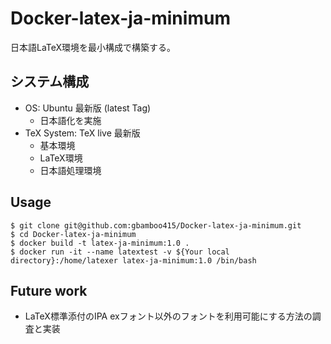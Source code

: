 # Docker-latex-ja-minimum

日本語LaTeX環境を最小構成で構築する。

## システム構成

- OS: Ubuntu 最新版 (latest Tag)
	- 日本語化を実施
- TeX System: TeX live 最新版
	- 基本環境
	- LaTeX環境
	- 日本語処理環境

## Usage
    $ git clone git@github.com:gbamboo415/Docker-latex-ja-minimum.git
	$ cd Docker-latex-ja-minimum
	$ docker build -t latex-ja-minimum:1.0 . 
	$ docker run -it --name latextest -v ${Your local directory}:/home/latexer latex-ja-minimum:1.0 /bin/bash

## Future work
- LaTeX標準添付のIPA exフォント以外のフォントを利用可能にする方法の調査と実装